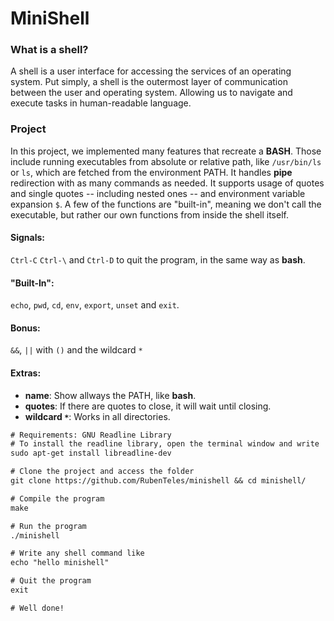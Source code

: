# MiniShell

### What is a shell?
A shell is a user interface for accessing the services of an operating system. Put simply, a shell is the outermost layer of communication between the user and operating system. Allowing us to navigate and execute tasks in human-readable language.

### Project
In this project, we implemented many features that recreate a **BASH**. 
Those include running executables from absolute or relative path, like `/usr/bin/ls` or `ls`, which are fetched from the environment PATH. It handles **pipe** redirection with as many commands as needed. It supports usage of quotes and single quotes -- including nested ones -- and environment variable expansion `$`.
A few of the functions are "built-in", meaning we don't call the executable, but rather our own functions from inside the shell itself.

#### Signals:
 `Ctrl-C` `Ctrl-\` and `Ctrl-D` to quit the program, in the same way as **bash**.

#### "Built-In":
`echo`, `pwd`, `cd`, `env`, `export`, `unset` and `exit`.

#### Bonus:
`&&`, `||` with `()` and the wildcard `*` 

#### Extras:
* **name**: Show allways the PATH, like **bash**.
* **quotes**: If there are quotes to close, it will wait until closing.
* **wildcard `*`**: Works in all directories.

```diff
# Requirements: GNU Readline Library
# To install the readline library, open the terminal window and write
sudo apt-get install libreadline-dev

# Clone the project and access the folder
git clone https://github.com/RubenTeles/minishell && cd minishell/

# Compile the program
make

# Run the program
./minishell

# Write any shell command like
echo "hello minishell"

# Quit the program
exit

# Well done!
```
